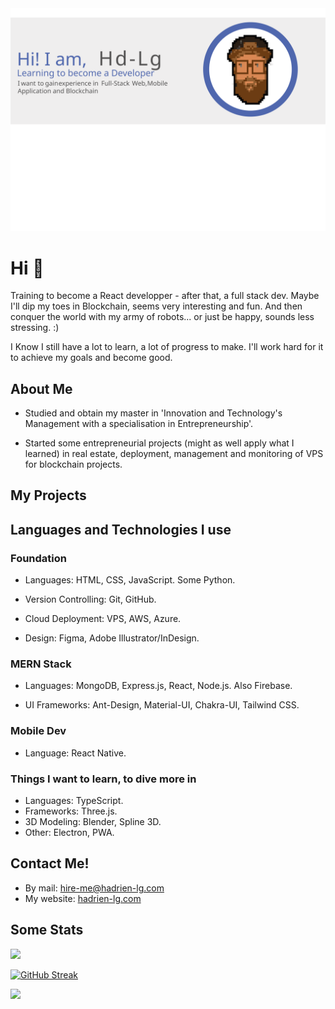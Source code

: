 <img alt='banner' src='./Hd_Card.svg' />

<h1> Hi 👋 </h1>

Training to become a React developper - after that, a full stack dev.
Maybe I'll dip my toes in Blockchain, seems very interesting and fun. And then conquer the world with my army of robots... or just be happy, sounds less stressing. :)

I Know I still have a lot to learn, a lot of progress to make. I'll work hard for it to achieve my goals and become good.

<h2> About Me </h2>

- Studied and obtain my master in 'Innovation and Technology's Management with a specialisation in Entrepreneurship'.

- Started some entrepreneurial projects (might as well apply what I learned) in real estate, deployment, management and monitoring of VPS for blockchain projects.

<h2>My Projects</h2>

<h2>Languages and Technologies I use</h2>

<h3>Foundation</h3>

- Languages: HTML, CSS, JavaScript. Some Python.

- Version Controlling: Git, GitHub.

- Cloud Deployment: VPS, AWS, Azure.

- Design: Figma, Adobe Illustrator/InDesign.

<h3>MERN Stack</h3>

- Languages: MongoDB, Express.js, React, Node.js. Also Firebase.

- UI Frameworks: Ant-Design, Material-UI, Chakra-UI, Tailwind CSS.

<h3>Mobile Dev</h3>

- Language: React Native.

<h3>Things I want to learn, to dive more in</h3>

- Languages: TypeScript.
- Frameworks: Three.js.
- 3D Modeling: Blender, Spline 3D.
- Other: Electron, PWA.


<h2>Contact Me!</h2>

- By mail: <a href='hire-me@hadrien-lg.com' target='_blank'>hire-me@hadrien-lg.com</a>
- My website: <a href='#' target='_blank'>hadrien-lg.com</a>


<h2> Some Stats </h2>

  <img src="https://github-readme-stats.vercel.app/api?username=Hd-Lg&show_icons=true&hide_border=true" />
  
  [![GitHub Streak](https://github-readme-streak-stats.herokuapp.com?user=Hd-Lg&theme=city-lights&hide_border=true&date_format=M%20j%5B%2C%20Y%5D)](https://git.io/streak-stats)
  
   <img src="https://github-readme-stats.vercel.app/api/top-langs/?username=Hd-Lg&layout=compact" />
